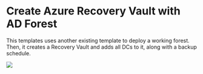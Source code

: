 # Create Azure Recovery Vault with AD Forest

This templates uses another existing template to deploy a working forest.
Then, it creates a Recovery Vault and adds all DCs to it, along with
a backup schedule.

<a href="https://portal.azure.com/#create/Microsoft.Template/uri/https%3A%2F%2Fraw.githubusercontent.com%2Fwkasdorp%2Frecovery-vault-with-AD-forest%2Fmaster%2Fazuredeploy.json" target="_blank">
    <img src="http://azuredeploy.net/deploybutton.png"/>
</a>

